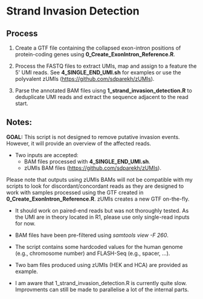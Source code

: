# Strand Invasion Detection

## Process

1. Create a GTF file containing the collapsed exon-intron positions of protein-coding genes using **0_Create_ExonIntron_Reference.R**.

2. Process the FASTQ files to extract UMIs, map and assign to a feature the 5' UMI reads. See **4_SINGLE_END_UMI.sh** for examples or use the polyvalent zUMIs (https://github.com/sdparekh/zUMIs).

3. Parse the annotated BAM files uisng **1_strand_invasion_detection.R** to deduplicate UMI reads and extract the sequence adjacent to the read start.


## Notes:

**GOAL:** This script is not designed to remove putative invasion events. However, it will provide an overview of the affected reads.

* Two inputs are accepted:
  - BAM files processed with **4_SINGLE_END_UMI.sh**.
  - zUMIs BAM files (https://github.com/sdparekh/zUMIs). 

Please note that outputs using zUMIs BAMs will not be compatible with my scripts to look for discordant/concordant reads as they are designed to work with samples processed using the GTF created in **0_Create_ExonIntron_Reference.R**. zUMIs creates a new GTF on-the-fly.

* It should work on paired-end reads but was not thoroughly tested. As the UMI are in theory located in R1, please use only single-read inputs for now. 

* BAM files have been pre-filtered using *samtools view -F 260*. 

* The script contains some hardcoded values for the human genome (e.g., chromosome number) and FLASH-Seq (e.g., spacer, ...). 

* Two bam files produced using zUMIs (HEK and HCA) are provided as example.

* I am aware that 1_strand_invasion_detection.R is currently quite slow. Improvments can still be made to parallelise a lot of the internal parts. 


